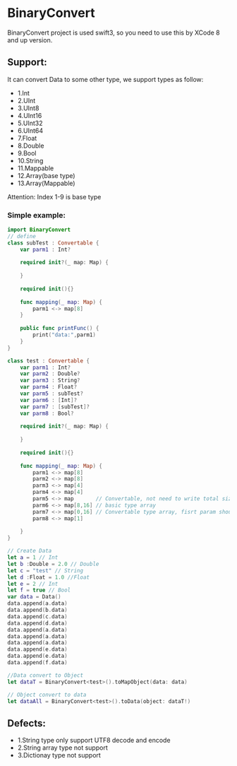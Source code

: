 # BinaryConvert

BinaryConvert project is used swift3, so you need to use this by XCode 8 and up version.

## Support:
It can convert Data to some other type, we support types as follow:
- 1.Int
- 2.UInt
- 3.UInt8
- 4.UInt16
- 5.UInt32
- 6.UInt64
- 7.Float
- 8.Double
- 9.Bool
- 10.String
- 11.Mappable
- 12.Array(base type)
- 13.Array(Mappable)

Attention: Index 1-9 is base type

### Simple example:
```swift
import BinaryConvert
// define 
class subTest : Convertable {
    var parm1 : Int?
    
    required init?(_ map: Map) {
        
    }
    
    required init(){}
    
    func mapping(_ map: Map) {
        parm1 <-> map[8]
    }
    
    public func printFunc() {
        print("data:",parm1)
    }
}

class test : Convertable {
    var parm1 : Int?
    var parm2 : Double?
    var parm3 : String?
    var parm4 : Float?
    var parm5 : subTest?
    var parm6 : [Int]?
    var parm7 : [subTest]?
    var parm8 : Bool?
    
    required init?(_ map: Map) {
        
    }
    
    required init(){}
    
    func mapping(_ map: Map) {
        parm1 <-> map[8]
        parm2 <-> map[8]
        parm3 <-> map[4]
        parm4 <-> map[4]
        parm5 <-> map       // Convertable, not need to write total size or you can write as parm5 <-> map[0], set param to 0
        parm6 <-> map[8,16] // basic type array
        parm7 <-> map[0,16] // Convertable type array, fisrt param should set 0 or you can write as parm7 <-> map[16], not set first param
        parm8 <-> map[1]
        
    }
}

// Create Data
let a = 1 // Int
let b :Double = 2.0 // Double
let c = "test" // String
let d :Float = 1.0 //Float
let e = 2 // Int
let f = true // Bool
var data = Data()
data.append(a.data)
data.append(b.data)
data.append(c.data)
data.append(d.data)
data.append(a.data)
data.append(a.data)
data.append(a.data)
data.append(e.data)
data.append(e.data)
data.append(f.data)

//Data convert to Object
let dataT = BinaryConvert<test>().toMapObject(data: data)

// Object convert to data
let dataAll = BinaryConvert<test>().toData(object: dataT!)
```

## Defects:
- 1.String type only support UTF8 decode and encode
- 2.String array type not support
- 3.Dictionay type not support
